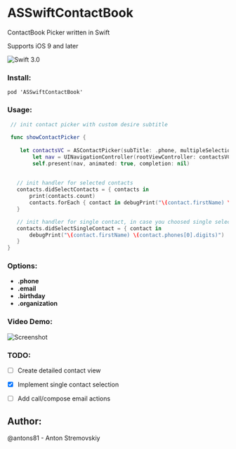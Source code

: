 
# ASSwiftContactBook
ContactBook Picker written in Swift

Supports iOS 9 and later

![Swift 3.0](https://img.shields.io/badge/Swift-3.0-green.svg?style=flat)

### Install:
```
pod 'ASSwiftContactBook'
```

### Usage:
```swift
 // init contact picker with custom desire subtitle
 
 func showContactPicker {
    
	let contactsVC = ASContactPicker(subTitle: .phone, multipleSelection: true, shouldOpenContactDetail: true)
    	let nav = UINavigationController(rootViewController: contactsVC)
    	self.present(nav, animated: true, completion: nil)
 
 
   // init handler for selected contacts
   contacts.didSelectContacts = { contacts in
       print(contacts.count)
       contacts.forEach { contact in debugPrint("\(contact.firstName) \(contact.lastName)") }
   }

   // init handler for single contact, in case you choosed single selection
   contacts.didSelectSingleContact = { contact in
       debugPrint("\(contact.firstName) \(contact.phones[0].digits)")
   }
}

```

### Options:
- **.phone**
- **.email**
- **.birthday**
- **.organization**

### Video Demo:
![Screenshot](https://media.giphy.com/media/xUOrw1rYanIvZegIEw/giphy.gif)



### TODO:

- [ ] Create detailed contact view
- [x] Implement single contact selection
- [ ] Add call/compose email actions


## Author:
@antons81 - Anton Stremovskiy
